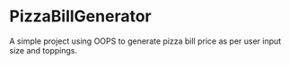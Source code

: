# PizzaBillGenerator
A simple project using OOPS to generate pizza bill price as per user input size and toppings.
